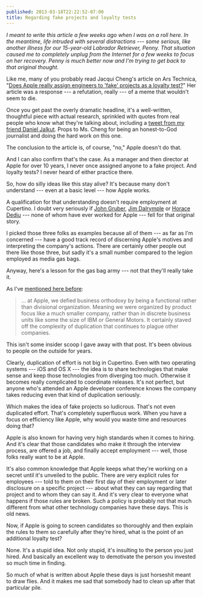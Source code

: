 ```yaml
---
published: 2013-03-18T22:22:52-07:00
title: Regarding fake projects and loyalty tests
---
```

_I meant to write this article a few weeks ago when I was on a roll here. In the meantime, life intruded with several distractions --- some serious, like another illness for our 15-year-old Labrador Retriever, Penny. That situation caused me to completely unplug from the Internet for a few weeks to focus on her recovery. Penny is much better now and I'm trying to get back to that original thought._

Like me, many of you probably read Jacqui Cheng's article on Ars Technica, "[Does Apple really assign engineers to 'fake' projects as a loyalty test?](http://arstechnica.com/apple/2013/02/does-apple-really-assign-engineers-to-fake-projects-as-a-loyalty-test/)" Her article was a response --- a refutation, really --- of a meme that wouldn't seem to die.

Once you get past the overly dramatic headline, it's a well-written, thoughtful piece with actual research, sprinkled with quotes from real people who know what they're talking about, including a [tweet from my friend Daniel Jalkut](https://twitter.com/danielpunkass/status/302408359880040448). Props to Ms. Cheng for being an honest-to-God journalist and doing the hard work on this one.

The conclusion to the article is, of course, "no," Apple doesn't do that.

And I can also confirm that's the case. As a manager and then director at Apple for over 10 years, I never once assigned anyone to a fake project. And loyalty tests? I never heard of either practice there.

So, how do silly ideas like this stay alive? It's because many don't understand --- even at a basic level --- how Apple works.

A qualification for that understanding doesn't require employment at Cupertino. I doubt very seriously if [John Gruber](http://daringfireball.net/), [Jim Dalrymple](http://www.loopinsight.com/) or [Horace Dediu](http://www.asymco.com/) --- none of whom have ever worked for Apple --- fell for that original story.

I picked those three folks as examples because all of them --- as far as I'm concerned --- have a good track record of discerning Apple's motives and interpreting the company's actions. There are certainly other people out there like those three, but sadly it's a small number compared to the legion employed as media gas bags.

Anyway, here's a lesson for the gas bag army --- not that they'll really take it.

As I've [mentioned here before](/2012/12/27/some-thoughts-on-organizational-complexity/):

> ... at Apple, we defied business orthodoxy by being a functional rather than divisional organization. Meaning we were organized by product focus like a much smaller company, rather than in discrete business units like some the size of IBM or General Motors. It certainly staved off the complexity of duplication that continues to plague other companies.

This isn't some insider scoop I gave away with that post. It's been obvious to people on the outside for years.

Clearly, duplication of effort is not big in Cupertino. Even with two operating systems --- iOS and OS X --- the idea is to share technologies that make sense and keep those technologies from diverging too much. Otherwise it becomes really complicated to coordinate releases. It's not perfect, but anyone who's attended an Apple developer conference knows the company takes reducing even that kind of duplication seriously.

Which makes the idea of fake projects so ludicrous. That's not even duplicated effort. That's completely superfluous work. When you have a focus on efficiency like Apple, why would you waste time and resources doing that?

Apple is also known for having very high standards when it comes to hiring. And it's clear that those candidates who make it through the interview process, are offered a job, and finally accept employment --- well, those folks really want to be at Apple.

It's also common knowledge that Apple keeps what they're working on a secret until it's unveiled to the public. There are very explicit rules for employees --- told to them on their first day of their employment or later disclosure on a specific project --- about what they can say regarding that project and to whom they can say it. And it's very clear to everyone what happens if those rules are broken. Such a policy is probably not that much different from what other technology companies have these days. This is old news.

Now, if Apple is going to screen candidates so thoroughly and then explain the rules to them so carefully after they're hired, what is the point of an additional loyalty test?

None. It's a stupid idea. Not only stupid, it's insulting to the person you just hired. And basically an excellent way to demotivate the person you invested so much time in finding.

So much of what is written about Apple these days is just horseshit meant to draw flies. And it makes me sad that somebody had to clean up after that particular pile.
